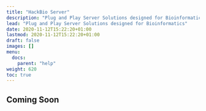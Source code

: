```yaml
---
title: "HackBio Server"
description: "Plug and Play Server Solutions designed for Bioinformatics."
lead: "Plug and Play Server Solutions designed for Bioinformatics"
date: 2020-11-12T15:22:20+01:00
lastmod: 2020-11-12T15:22:20+01:00
draft: false
images: []
menu: 
  docs:
    parent: "help"
weight: 620
toc: true
---
```


## Coming Soon
